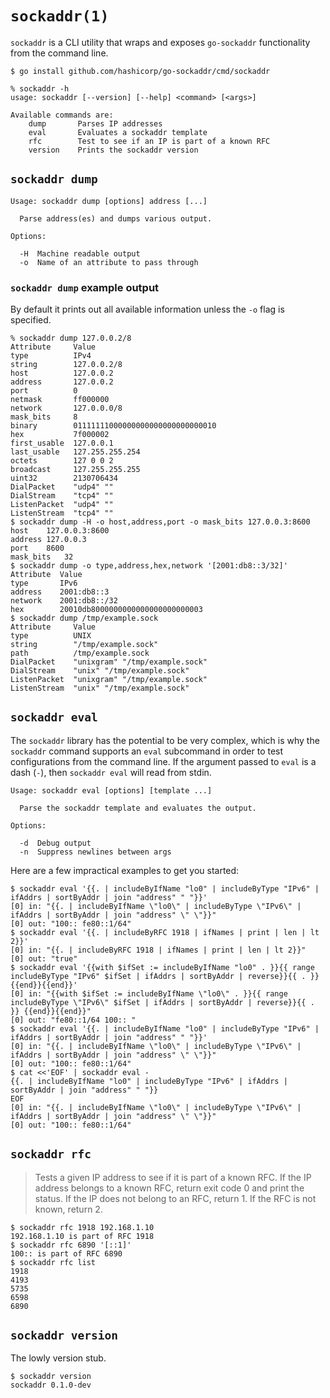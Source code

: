 # `sockaddr(1)`

`sockaddr` is a CLI utility that wraps and exposes `go-sockaddr` functionality
from the command line.

```text
$ go install github.com/hashicorp/go-sockaddr/cmd/sockaddr
```

```text
% sockaddr -h
usage: sockaddr [--version] [--help] <command> [<args>]

Available commands are:
    dump       Parses IP addresses
    eval       Evaluates a sockaddr template
    rfc        Test to see if an IP is part of a known RFC
    version    Prints the sockaddr version
```

## `sockaddr dump`

```text
Usage: sockaddr dump [options] address [...]

  Parse address(es) and dumps various output.

Options:

  -H  Machine readable output
  -o  Name of an attribute to pass through
```

### `sockaddr dump` example output

By default it prints out all available information unless the `-o` flag is
specified.

```text
% sockaddr dump 127.0.0.2/8
Attribute     Value
type          IPv4
string        127.0.0.2/8
host          127.0.0.2
address       127.0.0.2
port          0
netmask       ff000000
network       127.0.0.0/8
mask_bits     8
binary        01111111000000000000000000000010
hex           7f000002
first_usable  127.0.0.1
last_usable   127.255.255.254
octets        127 0 0 2
broadcast     127.255.255.255
uint32        2130706434
DialPacket    "udp4" ""
DialStream    "tcp4" ""
ListenPacket  "udp4" ""
ListenStream  "tcp4" ""
$ sockaddr dump -H -o host,address,port -o mask_bits 127.0.0.3:8600
host	127.0.0.3:8600
address	127.0.0.3
port	8600
mask_bits	32
$ sockaddr dump -o type,address,hex,network '[2001:db8::3/32]'
Attribute  Value
type       IPv6
address    2001:db8::3
network    2001:db8::/32
hex        20010db8000000000000000000000003
$ sockaddr dump /tmp/example.sock
Attribute     Value
type          UNIX
string        "/tmp/example.sock"
path          /tmp/example.sock
DialPacket    "unixgram" "/tmp/example.sock"
DialStream    "unix" "/tmp/example.sock"
ListenPacket  "unixgram" "/tmp/example.sock"
ListenStream  "unix" "/tmp/example.sock"
```

## `sockaddr eval`

The `sockaddr` library has the potential to be very complex, which is why the
`sockaddr` command supports an `eval` subcommand in order to test configurations
from the command line.  If the argument passed to `eval` is a dash (`-`), then
`sockaddr eval` will read from stdin.

```
Usage: sockaddr eval [options] [template ...]

  Parse the sockaddr template and evaluates the output.

Options:

  -d  Debug output
  -n  Suppress newlines between args
```

Here are a few impractical examples to get you started:

```text
$ sockaddr eval '{{. | includeByIfName "lo0" | includeByType "IPv6" | ifAddrs | sortByAddr | join "address" " "}}'
[0] in: "{{. | includeByIfName \"lo0\" | includeByType \"IPv6\" | ifAddrs | sortByAddr | join "address" \" \"}}"
[0] out: "100:: fe80::1/64"
$ sockaddr eval '{{. | includeByRFC 1918 | ifNames | print | len | lt 2}}'
[0] in: "{{. | includeByRFC 1918 | ifNames | print | len | lt 2}}"
[0] out: "true"
$ sockaddr eval '{{with $ifSet := includeByIfName "lo0" . }}{{ range includeByType "IPv6" $ifSet | ifAddrs | sortByAddr | reverse}}{{ . }} {{end}}{{end}}'
[0] in: "{{with $ifSet := includeByIfName \"lo0\" . }}{{ range includeByType \"IPv6\" $ifSet | ifAddrs | sortByAddr | reverse}}{{ . }} {{end}}{{end}}"
[0] out: "fe80::1/64 100:: "
$ sockaddr eval '{{. | includeByIfName "lo0" | includeByType "IPv6" | ifAddrs | sortByAddr | join "address" " "}}'
[0] in: "{{. | includeByIfName \"lo0\" | includeByType \"IPv6\" | ifAddrs | sortByAddr | join "address" \" \"}}"
[0] out: "100:: fe80::1/64"
$ cat <<'EOF' | sockaddr eval -
{{. | includeByIfName "lo0" | includeByType "IPv6" | ifAddrs | sortByAddr | join "address" " "}}
EOF
[0] in: "{{. | includeByIfName \"lo0\" | includeByType \"IPv6\" | ifAddrs | sortByAddr | join "address" \" \"}}"
[0] out: "100:: fe80::1/64"
```

## `sockaddr rfc`

> Tests a given IP address to see if it is part of a known RFC.  If the IP
> address belongs to a known RFC, return exit code 0 and print the status.  If
> the IP does not belong to an RFC, return 1.  If the RFC is not known, return
> 2.

```text
$ sockaddr rfc 1918 192.168.1.10
192.168.1.10 is part of RFC 1918
$ sockaddr rfc 6890 '[::1]'
100:: is part of RFC 6890
$ sockaddr rfc list
1918
4193
5735
6598
6890
```

## `sockaddr version`

The lowly version stub.

```text
$ sockaddr version
sockaddr 0.1.0-dev
```

